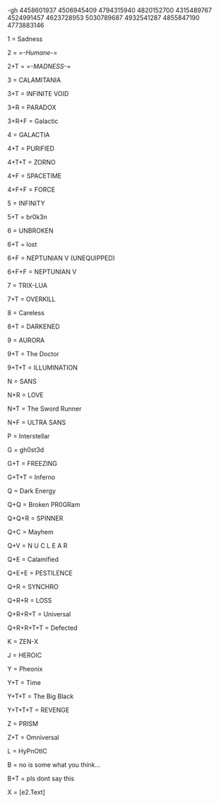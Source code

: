 -gh 4458601937 4506945409 4794315940 4820152700 4315489767 4524991457 4623728953 5030789687 4932541287 4855847190 4773883146

1                    = Sadness

2                    = =_-Humane-_=

2+T                  = =_-MADNESS-_=

3                    = CALAMITANIA

3+T                  = INFINITE VOID

3+R                  = PARADOX

3+R+F                = Galactic

4                    = GALACTIA

4+T                  = PURIFIED

4+T+T                = ZORNO

4+F                  = SPACETIME

4+F+F                = FORCE

5                    = INFINITY

5+T                  = br0k3n

6                    = UNBROKEN

6+T                  = lost

6+F                  = NEPTUNIAN V (UNEQUIPPED)

6+F+F                = NEPTUNIAN V

7                    = TRIX-LUA

7+T                  = OVERKILL

8                    = Careless

8+T                  = DARKENED

9                    = AURORA

9+T                  = The Doctor

9+T+T                = ILLUMINATION

N                    = SANS

N+R                  = LOVE

N+T                  = The Sword Runner

N+F                  = ULTRA SANS

P                    = Interstellar

G                    = gh0st3d

G+T                  = FREEZING

G+T+T                = Inferno

Q                    = Dark Energy

Q+Q                  = Broken PR0GRam

Q+Q+R                = SPINNER

Q+C                  = Mayhem

Q+V                  = N U C L E A R

Q+E                  = Calamified

Q+E+E                = PESTILENCE

Q+R                  = SYNCHRO

Q+R+R                = LOSS

Q+R+R+T              = Universal

Q+R+R+T+T            = Defected

K                    = ZEN-X

J                    = HEROIC

Y                    = Pheonix

Y+T                  = Time

Y+T+T                = The Big Black

Y+T+T+T              = REVENGE

Z                    = PRISM

Z+T                  = Omniversal

L                    = HyPnOtIC

B                    = no is some what you think...

B+T                  = pls dont say this

X                    = [e2.Text]
